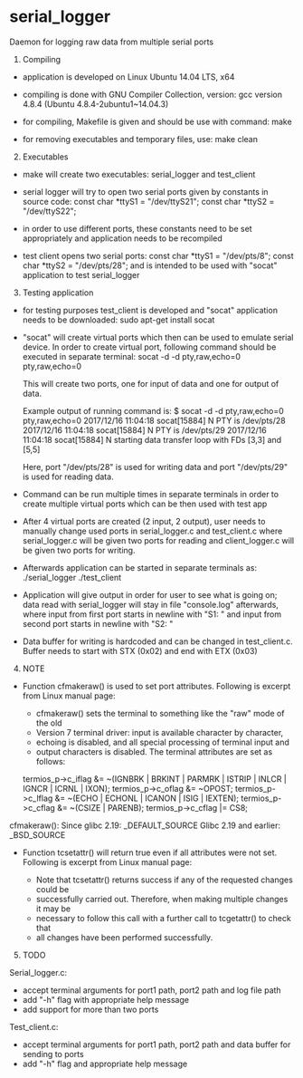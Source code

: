 # serial_logger

Daemon for logging raw data from multiple serial ports


1. Compiling

- application is developed on Linux Ubuntu 14.04 LTS, x64

- compiling is done with GNU Compiler Collection, version:
	gcc version 4.8.4 (Ubuntu 4.8.4-2ubuntu1~14.04.3) 

- for compiling, Makefile is given and should be use with command:
	make

- for removing executables and temporary files, use:
	make clean


2. Executables

- make will create two executables:
	serial_logger and test_client

- serial logger will try to open two serial ports given by constants in
  source code:
	const char *ttyS1 = "/dev/ttyS21";
	const char *ttyS2 = "/dev/ttyS22";

- in order to use different ports, these constants need to be set appropriately
  and application needs to be recompiled

- test client opens two serial ports:
	const char *ttyS1 = "/dev/pts/8";
	const char *ttyS2 = "/dev/pts/28";
  and is intended to be used with "socat" application to test serial_logger


3. Testing application

- for testing purposes test_client is developed and "socat" application
  needs to be downloaded:
	sudo apt-get install socat

- "socat" will create virtual ports which then can be used to emulate serial device.
  In order to create virtual port, following command should be executed in
  separate terminal:
	socat -d -d pty,raw,echo=0 pty,raw,echo=0

  This will create two ports, one for input of data and one for output of data.

  Example output of running command is:
	$ socat -d -d pty,raw,echo=0 pty,raw,echo=0
	2017/12/16 11:04:18 socat[15884] N PTY is /dev/pts/28
	2017/12/16 11:04:18 socat[15884] N PTY is /dev/pts/29
	2017/12/16 11:04:18 socat[15884] N starting data transfer loop with FDs [3,3] and [5,5]

	Here, port "/dev/pts/28" is used for writing data and port
	"/dev/pts/29" is used for reading data.

- Command can be run multiple times in separate terminals in order to create
  multiple virtual ports which can be then used with test app

- After 4 virtual ports are created (2 input, 2 output), user needs to manually
  change used ports in serial_logger.c and test_client.c where serial_logger.c
  will be given two ports for reading and client_logger.c will be given two
  ports for writing.

- Afterwards application can be started in separate terminals as:
	./serial_logger
	./test_client

- Application will give output in order for user to see what is going on;
  data read with serial_logger will stay in file "console.log" afterwards, where
  input from first port starts in newline with "S1: " and input from second
  port starts in newline with "S2: "

- Data buffer for writing is hardcoded and can be changed in test_client.c.
  Buffer needs to start with STX (0x02) and end with ETX (0x03)


4. NOTE

 - Function cfmakeraw() is used to set port attributes. Following is excerpt
   from Linux manual page:

	 * cfmakeraw() sets the terminal to something like the "raw" mode of the old
	 * Version 7 terminal driver: input is available character by character,
	 * echoing is disabled, and all special processing of terminal input and
	 * output characters is disabled. The terminal attributes are set as follows:

	termios_p->c_iflag &= ~(IGNBRK | BRKINT | PARMRK | ISTRIP
			| INLCR | IGNCR | ICRNL | IXON);
	termios_p->c_oflag &= ~OPOST;
	termios_p->c_lflag &= ~(ECHO | ECHONL | ICANON | ISIG | IEXTEN);
	termios_p->c_cflag &= ~(CSIZE | PARENB);
	termios_p->c_cflag |= CS8;

cfmakeraw():
   Since glibc 2.19:
       _DEFAULT_SOURCE
   Glibc 2.19 and earlier:
       _BSD_SOURCE

 - Function tcsetattr() will return true even if all attributes were not set.
   Following is excerpt from Linux manual page:

	 * Note that tcsetattr() returns success if any of the requested changes could be
	 * successfully carried out. Therefore, when making multiple changes it may be
	 * necessary to follow this call with a further call to tcgetattr() to check that
	 * all changes have been performed successfully.


5. TODO

Serial_logger.c:
 - accept terminal arguments for port1 path, port2 path and log file path
 - add "-h" flag with appropriate help message
 - add support for more than two ports

Test_client.c:
 - accept terminal arguments for port1 path, port2 path and data buffer
   for sending to ports
 - add "-h" flag and appropriate help message






